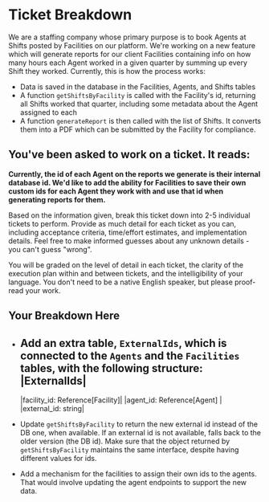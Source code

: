 # Ticket Breakdown
We are a staffing company whose primary purpose is to book Agents at Shifts posted by Facilities on our platform. We're working on a new feature which will generate reports for our client Facilities containing info on how many hours each Agent worked in a given quarter by summing up every Shift they worked. Currently, this is how the process works:

- Data is saved in the database in the Facilities, Agents, and Shifts tables
- A function `getShiftsByFacility` is called with the Facility's id, returning all Shifts worked that quarter, including some metadata about the Agent assigned to each
- A function `generateReport` is then called with the list of Shifts. It converts them into a PDF which can be submitted by the Facility for compliance.

## You've been asked to work on a ticket. It reads:

**Currently, the id of each Agent on the reports we generate is their internal database id. We'd like to add the ability for Facilities to save their own custom ids for each Agent they work with and use that id when generating reports for them.**


Based on the information given, break this ticket down into 2-5 individual tickets to perform. Provide as much detail for each ticket as you can, including acceptance criteria, time/effort estimates, and implementation details. Feel free to make informed guesses about any unknown details - you can't guess "wrong".


You will be graded on the level of detail in each ticket, the clarity of the execution plan within and between tickets, and the intelligibility of your language. You don't need to be a native English speaker, but please proof-read your work.

## Your Breakdown Here

- Add an extra table, `ExternalIds`, which is connected to the `Agents` and the `Facilities` tables, with the following structure:
    |ExternalIds|
    -------------
    |facility_id: Reference[Facility]|
    |agent_id: Reference[Agent]   |
    |external_id: string|

- Update `getShiftsByFacility` to return the new external id instead of the DB one, when available. If an external id is not available, falls back to the older version (the DB id). Make sure that the object returned by `getShiftsByFacility` maintains the same interface, despite having different values for ids.

- Add a mechanism for the facilities to assign their own ids to the agents. That would involve updating the agent endpoints to support the new data.